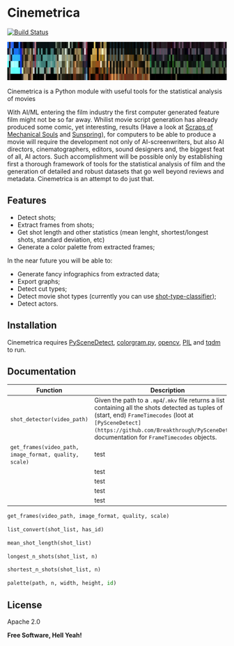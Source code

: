 # Cinemetrica 
[![Build Status](https://travis-ci.org/joemccann/dillinger.svg?branch=master)](https://travis-ci.org/joemccann/dillinger)

![Alt text](https://github.com/supergeniodelmale/Cinemetrica/blob/main/averagePalette2.jpg)

Cinemetrica is a Python module with useful tools for the statistical analysis of movies 

With AI/ML entering the film industry the first computer generated feature film might not be so far away. Whilist movie script generation has already produced some comic, yet interesting, results (Have a look at [Scraps of Mechanical Souls](https://www.youtube.com/watch?v=g7wq5mYCOV8&ab_channel=BriefcasePictures) and [Sunspring](https://youtu.be/LY7x2Ihqjmc)), for computers to be able to produce a movie will require the development not only of AI-screenwriters, but also AI directors, cinematographers, editors, sound designers and, the biggest feat of all, AI actors. Such accomplishment will be possible only by establishing first a thorough framework of tools for the statistical analysis of film and the generation of detailed and robust datasets that go well beyond reviews and metadata. Cinemetrica is an attempt to do just that.

## Features

- Detect shots;
- Extract frames from shots;
- Get shot length and other statistics (mean lenght, shortest/longest shots, standard deviation, etc)
- Generate a color palette from extracted frames;

In the near future you will be able to:

- Generate fancy infographics from extracted data;
- Export graphs;
- Detect cut types;
- Detect movie shot types (currently you can use [shot-type-classifier](https://github.com/rsomani95/shot-type-classifier));
- Detect actors.


## Installation

Cinemetrica requires [PySceneDetect](https://github.com/Breakthrough/PySceneDetect), [colorgram.py](https://github.com/obskyr/colorgram.py), [opencv](https://github.com/opencv/opencv-python), [PIL](https://github.com/python-pillow/Pillow) and [tqdm](https://github.com/tqdm/tqdm) to run.

## Documentation

| Function | Description |
| --- | --- |
| `shot_detector(video_path)` | Given the path to a `.mp4`/`.mkv` file returns a list containing all the shots detected as tuples of (start, end) `FrameTimecodes` (loot at `[PySceneDetect](https://github.com/Breakthrough/PySceneDetect)` documentation for `FrameTimecodes` objects. |
| `get_frames(video_path, image_format, quality, scale)` | test |
|  | test |
|  | test |
|  | test |
|  | test |

```python
get_frames(video_path, image_format, quality, scale)
```

```python
list_convert(shot_list, has_id)
```

```python
mean_shot_length(shot_list) 
```

```python
longest_n_shots(shot_list, n)
```

```python
shortest_n_shots(shot_list, n)
```

```python
palette(path, n, width, height, id)
```

## License

Apache 2.0

**Free Software, Hell Yeah!**

[//]: # (These are reference links used in the body of this note and get stripped out when the markdown processor does its job. There is no need to format nicely because it shouldn't be seen. Thanks SO - http://stackoverflow.com/questions/4823468/store-comments-in-markdown-syntax)

   [dill]: <https://github.com/joemccann/dillinger>
   [git-repo-url]: <https://github.com/joemccann/dillinger.git>
   [john gruber]: <http://daringfireball.net>
   [df1]: <http://daringfireball.net/projects/markdown/>
   [markdown-it]: <https://github.com/markdown-it/markdown-it>
   [Ace Editor]: <http://ace.ajax.org>
   [node.js]: <http://nodejs.org>
   [Twitter Bootstrap]: <http://twitter.github.com/bootstrap/>
   [jQuery]: <http://jquery.com>
   [@tjholowaychuk]: <http://twitter.com/tjholowaychuk>
   [express]: <http://expressjs.com>
   [AngularJS]: <http://angularjs.org>
   [Gulp]: <http://gulpjs.com>

   [PlDb]: <https://github.com/joemccann/dillinger/tree/master/plugins/dropbox/README.md>
   [PlGh]: <https://github.com/joemccann/dillinger/tree/master/plugins/github/README.md>
   [PlGd]: <https://github.com/joemccann/dillinger/tree/master/plugins/googledrive/README.md>
   [PlOd]: <https://github.com/joemccann/dillinger/tree/master/plugins/onedrive/README.md>
   [PlMe]: <https://github.com/joemccann/dillinger/tree/master/plugins/medium/README.md>
   [PlGa]: <https://github.com/RahulHP/dillinger/blob/master/plugins/googleanalytics/README.md>
